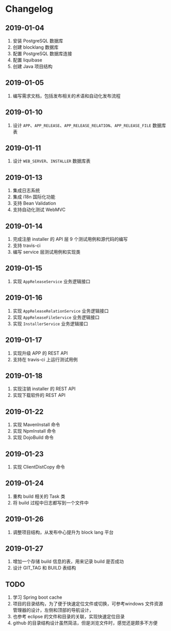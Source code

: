 # Changelog

## 2019-01-04

1. 安装 PostgreSQL 数据库
2. 创建 blocklang 数据库
3. 配置 PostgreSQL 数据库连接
4. 配置 liquibase
5. 创建 Java 项目结构

## 2019-01-05

1. 编写需求文档，包括发布相关的术语和自动化发布流程

## 2019-01-10

1. 设计 `APP`、`APP_RELEASE`、`APP_RELEASE_RELATION`、`APP_RELEASE_FILE` 数据库表

## 2019-01-11

1. 设计 `WEB_SERVER`、`INSTALLER` 数据库表

## 2019-01-13

1. 集成日志系统
2. 集成 i18n 国际化功能
3. 支持 Bean Validation
4. 支持自动化测试 WebMVC

## 2019-01-14

1. 完成注册 installer 的 API 层 9 个测试用例和源代码的编写
2. 支持 travis-ci
3. 编写 service 层测试用例和实现类

## 2019-01-15

1. 实现 `AppReleaseService` 业务逻辑接口

## 2019-01-16

1. 实现 `AppReleaseRelationService` 业务逻辑接口
2. 实现 `AppReleaseFileService` 业务逻辑接口
3. 实现 `InstallerService` 业务逻辑接口

## 2019-01-17

1. 实现升级 APP 的 REST API
2. 支持在 travis-ci 上运行测试用例

## 2019-01-18

1. 实现注销 installer 的 REST API
2. 实现下载软件的 REST API

## 2019-01-22

1. 实现 MavenInstall 命令
2. 实现 NpmInstall 命令
3. 实现 DojoBuild 命令

## 2019-01-23

1. 实现 ClientDistCopy 命令

## 2019-01-24

1. 重构 build 相关的 Task 类
2. 将 build 过程中日志都写到一个文件中

## 2019-01-26

1. 调整项目结构，从发布中心提升为 block lang 平台

## 2019-01-27

1. 增加一个存储 build 信息的表，用来记录 build 是否成功
2. 设计 GIT_TAG 和 BUILD 表结构

## TODO

1. 学习 Spring boot cache
2. 项目的目录结构，为了便于快速定位文件或切换，可参考windows 文件资源管理器的设计，左侧和顶部的导航设计，
3. 也参考 eclipse 的文件和目录的关联，实现快速定位目录
4. github 的目录结构设计虽然简洁，但是浏览文件时，感觉还是颇多不方便
